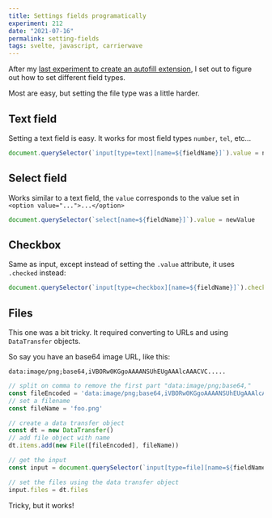 ```yaml
---
title: Settings fields programatically
experiment: 212
date: "2021-07-16"
permalink: setting-fields
tags: svelte, javascript, carrierwave
---
```


After my [last experiment to create an autofill extension](https://1000experiments.dev/posts/chrome-autofill-extension), I set out to figure out how to set different field types.

Most are easy, but setting the file type was a little harder.

## Text field

Setting a text field is easy. It works for most field types `number`, `tel`, etc...

```javascript
document.querySelector(`input[type=text][name=${fieldName}]`).value = newValue
```

## Select field

Works similar to a text field, the `value` corresponds to the value set in `<option value="...">...</option>`

```javascript
document.querySelector(`select[name=${fieldName}]`).value = newValue
```

## Checkbox

Same as input, except instead of setting the `.value` attribute, it uses `.checked` instead:

```javascript
document.querySelector(`input[type=checkbox][name=${fieldName}]`).checked = boolean 
```

## Files

This one was a bit tricky. It required converting to URLs and using `DataTransfer` objects.

So say you have an base64 image URL, like this:

```
data:image/png;base64,iVBORw0KGgoAAAANSUhEUgAAAlcAAACVC.....
```

```javascript
// split on comma to remove the first part "data:image/png;base64,"
const fileEncoded = 'data:image/png;base64,iVBORw0KGgoAAAANSUhEUgAAAlcAAACVC.....'.split(',')[0]
// set a filename
const fileName = 'foo.png'

// create a data transfer object
const dt = new DataTransfer()
// add file object with name
dt.items.add(new File([fileEncoded], fileName))

// get the input
const input = document.querySelector(`input[type=file][name=${fieldName}]`)

// set the files using the data transfer object
input.files = dt.files
```

Tricky, but it works!
